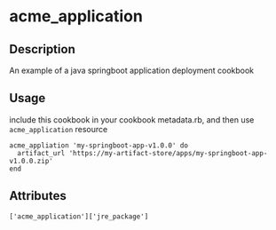 # acme_application

## Description
An example of a java springboot application deployment cookbook

## Usage
include this cookbook in your cookbook metadata.rb, and then use `acme_application` resource

```
acme_appliation 'my-springboot-app-v1.0.0' do
  artifact_url 'https://my-artifact-store/apps/my-springboot-app-v1.0.0.zip' 
end
```

## Attributes
```
['acme_application']['jre_package']
```
